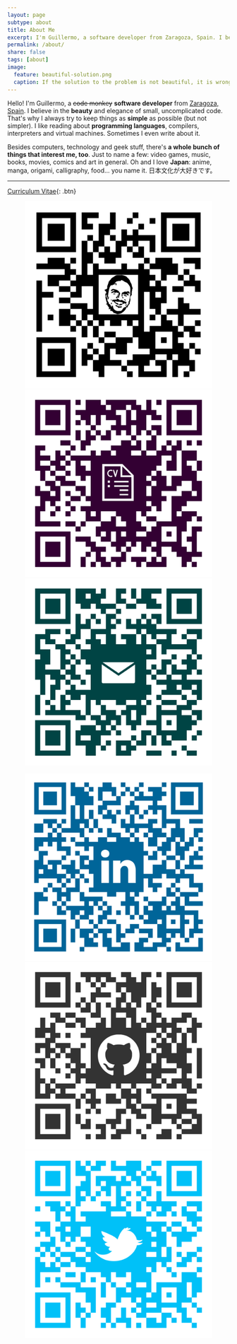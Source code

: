 ```yaml
---
layout: page
subtype: about
title: About Me
excerpt: I'm Guillermo, a software developer from Zaragoza, Spain. I believe in the beauty and elegance of small, uncomplicated code. I always try to keep things as simple as possible, but not simpler.
permalink: /about/
share: false
tags: [about]
image:
  feature: beautiful-solution.png
  caption: If the solution to the problem is not beautiful, it is wrong.
---
```


Hello! I'm Guillermo, a <del>code monkey</del> **software developer** from [Zaragoza, Spain][ZGZ].
I believe in the **beauty** and elegance of small, uncomplicated code.
That's why I always try to keep things as **simple** as possible (but not simpler).
I like reading about **programming languages**, compilers, interpreters and virtual machines.
Sometimes I even write about it.

Besides computers, technology and geek stuff, there's **a whole bunch of things that interest me, too**.
Just to name a few: video games, music, books, movies, comics and art in general.
Oh and I love **Japan**: anime, manga, origami, calligraphy, food... you name it.
日本文化が大好きです。

---

[Curriculum Vitae](/curriculum/){: .btn}

<figure class="third hidden-sm">
	<img src="/images/qrcode/blog.svg" alt="Blog">
	<img src="/images/qrcode/cv.svg" alt="Curriculum Vitae">
	<img src="/images/qrcode/email.svg" alt="E-mail">
</figure>

<figure class="third hidden-sm">
	<img src="/images/qrcode/linkedin.svg" alt="LinkedIn">
	<img src="/images/qrcode/github.svg" alt="Github">
	<img src="/images/qrcode/twitter.svg" alt="Twitter">
</figure>


[ZGZ]: https://en.wikipedia.org/wiki/Zaragoza
